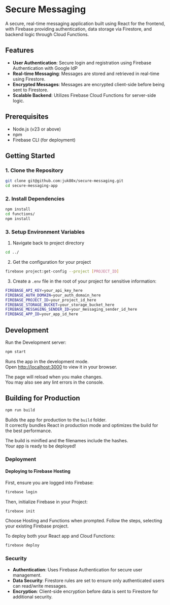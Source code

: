 # Secure Messaging

A secure, real-time messaging application built using React for the frontend, with Firebase providing authentication, data storage via Firestore, and backend logic through Cloud Functions.

## Features

- **User Authentication**: Secure login and registration using Firebase Authentication with Google IdP
- **Real-time Messaging**: Messages are stored and retrieved in real-time using Firestore.
- **Encrypted Messages**: Messages are encrypted client-side before being sent to Firestore.
- **Scalable Backend**: Utilizes Firebase Cloud Functions for server-side logic.

## Prerequisites

- Node.js (v23 or above)
- npm
- Firebase CLI (for deployment)

## Getting Started

### 1. Clone the Repository
```bash
git clone git@github.com:juk80x/secure-messaging.git
cd secure-messaging-app
```

### 2. Install Dependencies
```bash
npm install
cd functions/
npm install
```

### 3. Setup Environment Variables
1. Navigate back to project directory
```bash
cd ../
```
2. Get the configuration for your project
```bash
firebase project:get-config --project [PROJECT_ID]
```
3. Create a `.env` file in the root of your project for sensitive information:
```bash
FIREBASE_API_KEY=your_api_key_here
FIREBASE_AUTH_DOMAIN=your_auth_domain_here
FIREBASE_PROJECT_ID=your_project_id_here
FIREBASE_STORAGE_BUCKET=your_storage_bucket_here
FIREBASE_MESSAGING_SENDER_ID=your_messaging_sender_id_here
FIREBASE_APP_ID=your_app_id_here
```

## Development
Run the Development server:
```bash
npm start
```

Runs the app in the development mode.\
Open [http://localhost:3000](http://localhost:3000) to view it in your browser.

The page will reload when you make changes.\
You may also see any lint errors in the console.

## Building for Production
```bash
npm run build
```

Builds the app for production to the `build` folder.\
It correctly bundles React in production mode and optimizes the build for the best performance.

The build is minified and the filenames include the hashes.\
Your app is ready to be deployed!

### Deployment
#### Deploying to Firebase Hosting
First, ensure you are logged into Firebase:
```bash
firebase login
```
Then, initialize Firebase in your Project:
```bash
firebase init
```
Choose Hosting and Functions when prompted. Follow the steps, selecting your existing Firebase project.

To deploy both your React app and Cloud Functions:
```bash
firebase deploy
```

### Security
- **Authentication**: Uses Firebase Authentication for secure user management.
- **Data Security**: Firestore rules are set to ensure only authenticated users can read/write messages.
- **Encryption**: Client-side encryption before data is sent to Firestore for additional security.

